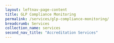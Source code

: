 ```yaml
---
layout: leftnav-page-content
title: GLP Compliance Monitoring
permalink: /services/glp-compliance-monitoring/
breadcrumb: Services
collection_name: services
second_nav_title: "Accreditation Services"
---
```


